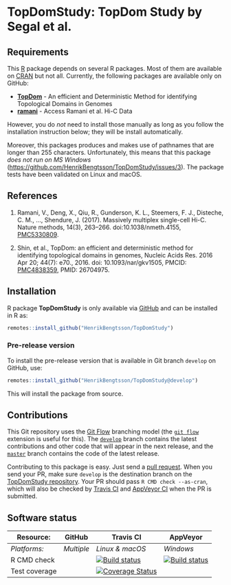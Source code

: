# TopDomStudy: TopDom Study by Segal et al.


## Requirements

This [R] package depends on several R packages.  Most of them are available on [CRAN] but not all.  Currently, the following packages are available only on GitHub:

* **[TopDom]** - An efficient and Deterministic Method for identifying Topological Domains in Genomes
* **[ramani]** - Access Ramani et al. Hi-C Data

However, you do _not_ need to install those manually as long as you follow the installation instruction below; they will be install automatically.

Moreover, this packages produces and makes use of pathnames that are longer than 255 characters.  Unfortunately, this means that this package _does not run on MS Windows_ (https://github.com/HenrikBengtsson/TopDomStudy/issues/3).  The package tests have been validated on Linux and macOS.


## References

1. Ramani, V., Deng, X., Qiu, R., Gunderson, K. L., Steemers, F. J., Disteche,
   C. M., ..., Shendure, J. (2017). Massively multiplex single-cell Hi-C.
   Nature methods, 14(3), 263–266.
   doi:10.1038/nmeth.4155,
   [PMC5330809](https://www.ncbi.nlm.nih.gov/pmc/articles/PMC5330809/).

2. Shin, et al., TopDom: an efficient and deterministic method for
   identifying topological domains in genomes,
   Nucleic Acids Res. 2016 Apr 20; 44(7): e70., 2016.
   doi: 10.1093/nar/gkv1505,
   PMCID: [PMC4838359](https://www.ncbi.nlm.nih.gov/pmc/articles/PMC4838359/),
   PMID: 26704975.


## Installation

R package **TopDomStudy** is only available via [GitHub](https://github.com/HenrikBengtsson/TopDomStudy) and can be installed in R as:
```r
remotes::install_github("HenrikBengtsson/TopDomStudy")
```

### Pre-release version

To install the pre-release version that is available in Git branch `develop` on GitHub, use:
```r
remotes::install_github("HenrikBengtsson/TopDomStudy@develop")
```
This will install the package from source.  



## Contributions

This Git repository uses the [Git Flow](http://nvie.com/posts/a-successful-git-branching-model/) branching model (the [`git flow`](https://github.com/petervanderdoes/gitflow-avh) extension is useful for this).  The [`develop`](https://github.com/HenrikBengtsson/TopDomStudy/tree/develop) branch contains the latest contributions and other code that will appear in the next release, and the [`master`](https://github.com/HenrikBengtsson/TopDomStudy) branch contains the code of the latest release.

Contributing to this package is easy.  Just send a [pull request](https://help.github.com/articles/using-pull-requests/).  When you send your PR, make sure `develop` is the destination branch on the [TopDomStudy repository](https://github.com/HenrikBengtsson/TopDomStudy).  Your PR should pass `R CMD check --as-cran`, which will also be checked by <a href="https://travis-ci.org/HenrikBengtsson/TopDomStudy">Travis CI</a> and <a href="https://ci.appveyor.com/project/HenrikBengtsson/TopDomStudy">AppVeyor CI</a> when the PR is submitted.


## Software status

| Resource:     | GitHub        | Travis CI       | AppVeyor         |
| ------------- | ------------------- | --------------- | ---------------- |
| _Platforms:_  | _Multiple_          | _Linux & macOS_ | _Windows_        |
| R CMD check   |  | <a href="https://travis-ci.org/HenrikBengtsson/TopDomStudy"><img src="https://travis-ci.org/HenrikBengtsson/TopDomStudy.svg" alt="Build status"></a>   | <a href="https://ci.appveyor.com/project/HenrikBengtsson/TopDomStudy"><img src="https://ci.appveyor.com/api/projects/status/github/HenrikBengtsson/TopDomStudy?svg=true" alt="Build status"></a> |
| Test coverage |                     | <a href="https://codecov.io/gh/HenrikBengtsson/TopDomStudy"><img src="https://codecov.io/gh/HenrikBengtsson/TopDomStudy/branch/develop/graph/badge.svg" alt="Coverage Status"/></a>     |                  |



[R]: https://www.r-project.org
[CRAN]: https://cran.r-project.org
[Bioconductor]: https://www.bioconductor.org
[TopDom]: https://github.com/HenrikBengtsson/TopDom
[ramani]: https://github.com/HenrikBengtsson/ramani
[progressr]: https://github.com/HenrikBengtsson/progressr

